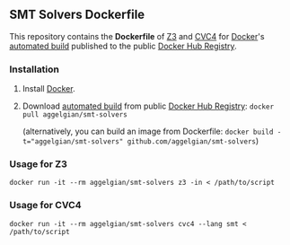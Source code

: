 ## SMT Solvers Dockerfile

This repository contains the **Dockerfile** of [Z3](https://github.com/Z3Prover/z3) and [CVC4](https://github.com/CVC4/CVC4) for [Docker](https://www.docker.com/)'s [automated build](https://hub.docker.com/r/aggelgian/smt-solvers/) published to the public [Docker Hub Registry](https://hub.docker.com/).

### Installation

1. Install [Docker](https://www.docker.com/).

2. Download [automated build](https://hub.docker.com/r/aggelgian/smt-solvers/) from public [Docker Hub Registry](https://hub.docker.com/): `docker pull aggelgian/smt-solvers`

   (alternatively, you can build an image from Dockerfile: `docker build -t="aggelgian/smt-solvers" github.com/aggelgian/smt-solvers`)

### Usage for Z3

    docker run -it --rm aggelgian/smt-solvers z3 -in < /path/to/script

### Usage for CVC4

    docker run -it --rm aggelgian/smt-solvers cvc4 --lang smt < /path/to/script
